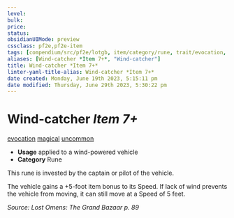 ```yaml
---
level:
bulk:
price:
status:
obsidianUIMode: preview
cssclass: pf2e,pf2e-item
tags: [compendium/src/pf2e/lotgb, item/category/rune, trait/evocation, trait/magical, trait/uncommon]
aliases: [Wind-catcher *Item 7+*, "Wind-catcher"]
title: Wind-catcher *Item 7+*
linter-yaml-title-alias: Wind-catcher *Item 7+*
date created: Monday, June 19th 2023, 5:15:11 pm
date modified: Thursday, June 29th 2023, 5:30:22 pm
---
```


# Wind-catcher *Item 7+*

[evocation](rules/traits/evocation.md) [magical](rules/traits/magical.md) [uncommon](rules/traits/uncommon.md)  

- **Usage** applied to a wind-powered vehicle
- **Category** Rune

This rune is invested by the captain or pilot of the vehicle.

The vehicle gains a +5-foot item bonus to its Speed. If lack of wind prevents the vehicle from moving, it can still move at a Speed of 5 feet.

*Source: Lost Omens: The Grand Bazaar p. 89*
